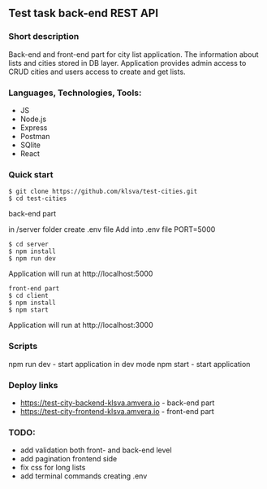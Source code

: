 ## Test task back-end REST API

### Short description
Back-end and front-end part for city list application.
The information about lists and cities stored in DB layer.
Application provides admin access to CRUD cities and users access to create and get lists.

### Languages, Technologies, Tools:
* JS
* Node.js
* Express
* Postman
* SQlite
* React

### Quick start

```
$ git clone https://github.com/klsva/test-cities.git
$ cd test-cities
```
back-end part

in /server folder create .env file
Add into .env file PORT=5000
```
$ cd server
$ npm install
$ npm run dev
```
Application will run at http://localhost:5000
```
front-end part 
$ cd client
$ npm install
$ npm start
```
Application will run at http://localhost:3000

### Scripts
npm run dev - start application in dev mode
npm start - start application 

### Deploy links
* https://test-city-backend-klsva.amvera.io - back-end part
* https://test-city-frontend-klsva.amvera.io - front-end part

### TODO:
* add validation both front- and back-end level
* add pagination frontend side
* fix css for long lists
* add terminal commands creating .env



